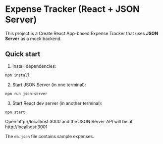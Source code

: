 # Expense Tracker (React + JSON Server)

This project is a Create React App-based Expense Tracker that uses **JSON Server** as a mock backend.

## Quick start

1. Install dependencies:
```bash
npm install
```

2. Start JSON Server (in one terminal):
```bash
npm run json-server
```

3. Start React dev server (in another terminal):
```bash
npm start
```

Open http://localhost:3000 and the JSON Server API will be at http://localhost:3001

The `db.json` file contains sample expenses.

